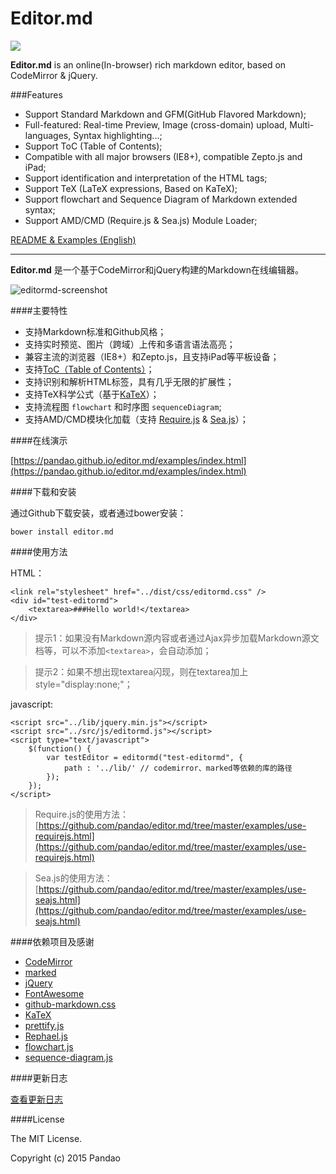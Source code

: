 # Editor.md

![](https://pandao.github.io/editor.md/dist/images/logos/editormd-logo-180x180.png)

**Editor.md** is an online(In-browser) rich markdown editor, based on CodeMirror & jQuery.

###Features

- Support Standard Markdown and GFM(GitHub Flavored Markdown);
- Full-featured: Real-time Preview, Image (cross-domain) upload, Multi-languages, Syntax highlighting...;
- Support ToC (Table of Contents);
- Compatible with all major browsers (IE8+), compatible Zepto.js and iPad;
- Support identification and interpretation of the HTML tags;
- Support TeX (LaTeX expressions, Based on KaTeX);
- Support flowchart and Sequence Diagram of Markdown extended syntax;
- Support AMD/CMD (Require.js & Sea.js) Module Loader;


[README & Examples (English)](https://pandao.github.io/editor.md/en.html)

--------

**Editor.md** 是一个基于CodeMirror和jQuery构建的Markdown在线编辑器。

![editormd-screenshot](https://pandao.github.io/editor.md/examples/images/editormd-screenshot.png "editormd-screenshot")

####主要特性

- 支持Markdown标准和Github风格；
- 支持实时预览、图片（跨域）上传和多语言语法高亮；
- 兼容主流的浏览器（IE8+）和Zepto.js，且支持iPad等平板设备；
- 支持[ToC（Table of Contents）](https://pandao.github.io/editor.md/examples/toc.html)；
- 支持识别和解析HTML标签，具有几乎无限的扩展性；
- 支持TeX科学公式（基于[KaTeX](https://pandao.github.io/editor.md/examples/katex.html)）；
- 支持流程图 `flowchart` 和时序图 `sequenceDiagram`;
- 支持AMD/CMD模块化加载（支持 [Require.js](https://pandao.github.io/editor.md/examples/use-requirejs.html) & [Sea.js](https://pandao.github.io/editor.md/examples/use-seajs.html)）；

####在线演示

[https://pandao.github.io/editor.md/examples/index.html](https://pandao.github.io/editor.md/examples/index.html)

####下载和安装

通过Github下载安装，或者通过bower安装：

	bower install editor.md

####使用方法

HTML：

    <link rel="stylesheet" href="../dist/css/editormd.css" />
    <div id="test-editormd">
        <textarea>###Hello world!</textarea>
    </div>

> 提示1：如果没有Markdown源内容或者通过Ajax异步加载Markdown源文档等，可以不添加`<textarea>`，会自动添加；
  

> 提示2：如果不想出现textarea闪现，则在textarea加上 style="display:none;"；

javascript:

    <script src="../lib/jquery.min.js"></script>
    <script src="../src/js/editormd.js"></script>
    <script type="text/javascript">
        $(function() {
            var testEditor = editormd("test-editormd", {
                path : '../lib/' // codemirror、marked等依赖的库的路径
            });
        });
    </script>

> Require.js的使用方法：[https://github.com/pandao/editor.md/tree/master/examples/use-requirejs.html](https://github.com/pandao/editor.md/tree/master/examples/use-requirejs.html)

> Sea.js的使用方法：[https://github.com/pandao/editor.md/tree/master/examples/use-seajs.html](https://github.com/pandao/editor.md/tree/master/examples/use-seajs.html)

####依赖项目及感谢

- [CodeMirror](http://codemirror.net/ "CodeMirror")
- [marked](https://github.com/chjj/marked "marked")
- [jQuery](http://jquery.com/ "jQuery")
- [FontAwesome](http://fontawesome.io/ "FontAwesome")
- [github-markdown.css](https://github.com/sindresorhus/github-markdown-css "github-markdown.css")
- [KaTeX](http://khan.github.io/KaTeX/ "KaTeX")
- [prettify.js](http://code.google.com/p/google-code-prettify/ "prettify.js")
- [Rephael.js](http://raphaeljs.com/ "Rephael.js")
- [flowchart.js](http://adrai.github.io/flowchart.js/ "flowchart.js")
- [sequence-diagram.js](http://bramp.github.io/js-sequence-diagrams/ "sequence-diagram.js")

####更新日志

[查看更新日志](https://github.com/pandao/editor.md/blob/master/CHANGE.md)

####License

The MIT License.

Copyright (c) 2015 Pandao

